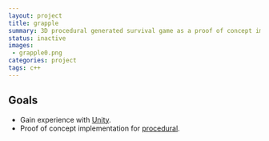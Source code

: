 ```yaml
---
layout: project
title: grapple
summary: 3D procedural generated survival game as a proof of concept implementation for procedural.
status: inactive
images:
 - grapple0.png
categories: project
tags: c++
---
```


## Goals
* Gain experience with [Unity](http://unity3d.com/).
* Proof of concept implementation for [procedural](https://danielvandenbrink.com/project/procedural).
